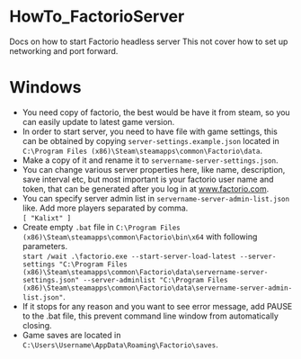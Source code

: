 # HowTo_FactorioServer
Docs on how to start Factorio headless server
This not cover how to set up networking and port forward.

# Windows

- You need copy of factorio, the best would be have it from steam, so you can easily update to latest game version. <br>
- In order to start server, you need to have file with game settings, this can be obtained by copying `server-settings.example.json` located in `C:\Program Files (x86)\Steam\steamapps\common\Factorio\data`. <br>
- Make a copy of it and rename it to `servername-server-settings.json`.  <br>
- You can change various server properties here, like name, description, save interval etc, but most important is your factorio user name and token, that can be generated after you log in at www.factorio.com. <br>
- You can specify server admin list in `servername-server-admin-list.json` like. Add more players separated by comma. <br>
`[
  "Kalixt"
]`
- Create empty `.bat` file in `C:\Program Files (x86)\Steam\steamapps\common\Factorio\bin\x64` with following parameters. <br> `start /wait .\factorio.exe --start-server-load-latest --server-settings "C:\Program Files (x86)\Steam\steamapps\common\Factorio\data\servername-server-settings.json" --server-adminlist "C:\Program Files (x86)\Steam\steamapps\common\Factorio\data\servername-server-admin-list.json"`. <br>
- If it stops for any reason and you want to see error message, add PAUSE to the .bat file, this prevent command line window from automatically closing. <br>
- Game saves are located in `C:\Users\Username\AppData\Roaming\Factorio\saves`. <br>

